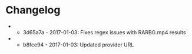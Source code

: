# Changelog

- * 3d65a7a - 2017-01-03: Fixes regex issues with RARBG.mp4 results 
- * b8fce94 - 2017-01-03: Updated provider URL 


